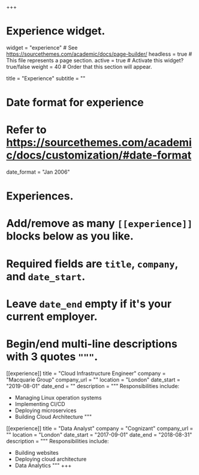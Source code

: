 +++
# Experience widget.
widget = "experience"  # See https://sourcethemes.com/academic/docs/page-builder/
headless = true  # This file represents a page section.
active = true  # Activate this widget? true/false
weight = 40  # Order that this section will appear.

title = "Experience"
subtitle = ""

# Date format for experience
#   Refer to https://sourcethemes.com/academic/docs/customization/#date-format
date_format = "Jan 2006"

# Experiences.
#   Add/remove as many `[[experience]]` blocks below as you like.
#   Required fields are `title`, `company`, and `date_start`.
#   Leave `date_end` empty if it's your current employer.
#   Begin/end multi-line descriptions with 3 quotes `"""`.
[[experience]]
  title = "Cloud Infrastructure Engineer"
  company = "Macquarie Group"
  company_url = ""
  location = "London"
  date_start = "2019-08-01"
  date_end = ""
  description = """
  Responsibilities include:
  
  * Managing Linux operation systems
  * Implementing CI/CD
  * Deploying microservices
  * Building Cloud Architecture
  """

[[experience]]
  title = "Data Analyst"
  company = "Cognizant"
  company_url = ""
  location = "London"
  date_start = "2017-09-01"
  date_end = "2018-08-31"
  description = """
  Responsibilities include:

  * Building websites
  * Deploying cloud architecture
  * Data Analytics
  """
+++
